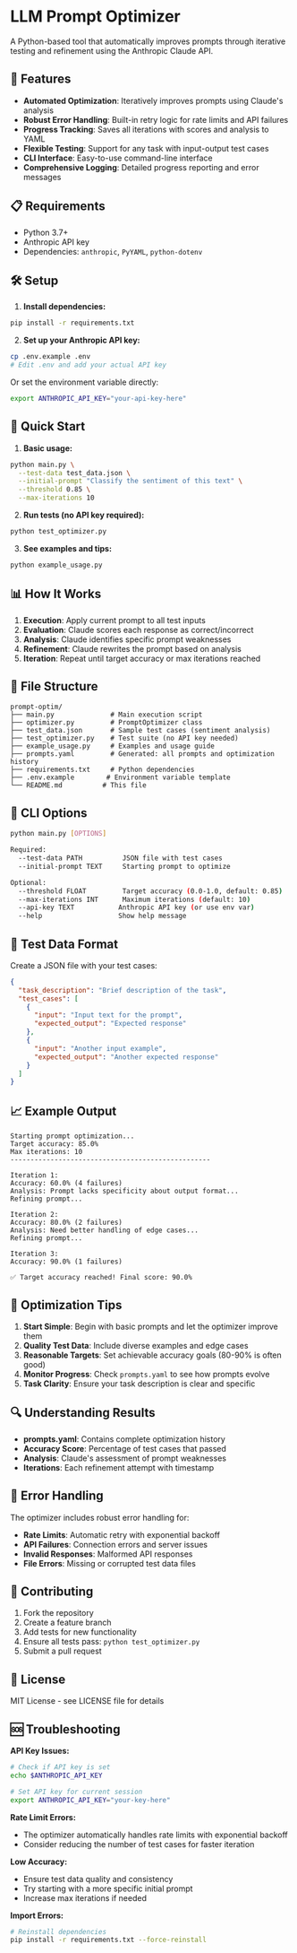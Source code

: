 # LLM Prompt Optimizer

A Python-based tool that automatically improves prompts through iterative testing and refinement using the Anthropic Claude API.

## 🚀 Features

- **Automated Optimization**: Iteratively improves prompts using Claude's analysis
- **Robust Error Handling**: Built-in retry logic for rate limits and API failures
- **Progress Tracking**: Saves all iterations with scores and analysis to YAML
- **Flexible Testing**: Support for any task with input-output test cases
- **CLI Interface**: Easy-to-use command-line interface
- **Comprehensive Logging**: Detailed progress reporting and error messages

## 📋 Requirements

- Python 3.7+
- Anthropic API key
- Dependencies: `anthropic`, `PyYAML`, `python-dotenv`

## 🛠️ Setup

1. **Install dependencies:**
```bash
pip install -r requirements.txt
```

2. **Set up your Anthropic API key:**
```bash
cp .env.example .env
# Edit .env and add your actual API key
```

Or set the environment variable directly:
```bash
export ANTHROPIC_API_KEY="your-api-key-here"
```

## 🎯 Quick Start

1. **Basic usage:**
```bash
python main.py \
  --test-data test_data.json \
  --initial-prompt "Classify the sentiment of this text" \
  --threshold 0.85 \
  --max-iterations 10
```

2. **Run tests (no API key required):**
```bash
python test_optimizer.py
```

3. **See examples and tips:**
```bash
python example_usage.py
```

## 📊 How It Works

1. **Execution**: Apply current prompt to all test inputs
2. **Evaluation**: Claude scores each response as correct/incorrect
3. **Analysis**: Claude identifies specific prompt weaknesses
4. **Refinement**: Claude rewrites the prompt based on analysis
5. **Iteration**: Repeat until target accuracy or max iterations reached

## 📁 File Structure

```
prompt-optim/
├── main.py              # Main execution script
├── optimizer.py         # PromptOptimizer class
├── test_data.json       # Sample test cases (sentiment analysis)
├── test_optimizer.py    # Test suite (no API key needed)
├── example_usage.py     # Examples and usage guide
├── prompts.yaml         # Generated: all prompts and optimization history
├── requirements.txt     # Python dependencies
├── .env.example        # Environment variable template
└── README.md          # This file
```

## 🔧 CLI Options

```bash
python main.py [OPTIONS]

Required:
  --test-data PATH          JSON file with test cases
  --initial-prompt TEXT     Starting prompt to optimize

Optional:
  --threshold FLOAT         Target accuracy (0.0-1.0, default: 0.85)
  --max-iterations INT      Maximum iterations (default: 10)
  --api-key TEXT           Anthropic API key (or use env var)
  --help                   Show help message
```

## 📝 Test Data Format

Create a JSON file with your test cases:

```json
{
  "task_description": "Brief description of the task",
  "test_cases": [
    {
      "input": "Input text for the prompt",
      "expected_output": "Expected response"
    },
    {
      "input": "Another input example",
      "expected_output": "Another expected response"
    }
  ]
}
```

## 📈 Example Output

```
Starting prompt optimization...
Target accuracy: 85.0%
Max iterations: 10
--------------------------------------------------

Iteration 1:
Accuracy: 60.0% (4 failures)
Analysis: Prompt lacks specificity about output format...
Refining prompt...

Iteration 2:
Accuracy: 80.0% (2 failures)
Analysis: Need better handling of edge cases...
Refining prompt...

Iteration 3:
Accuracy: 90.0% (1 failures)

✅ Target accuracy reached! Final score: 90.0%
```

## 🎯 Optimization Tips

1. **Start Simple**: Begin with basic prompts and let the optimizer improve them
2. **Quality Test Data**: Include diverse examples and edge cases
3. **Reasonable Targets**: Set achievable accuracy goals (80-90% is often good)
4. **Monitor Progress**: Check `prompts.yaml` to see how prompts evolve
5. **Task Clarity**: Ensure your task description is clear and specific

## 🔍 Understanding Results

- **prompts.yaml**: Contains complete optimization history
- **Accuracy Score**: Percentage of test cases that passed
- **Analysis**: Claude's assessment of prompt weaknesses
- **Iterations**: Each refinement attempt with timestamp

## 🚨 Error Handling

The optimizer includes robust error handling for:
- **Rate Limits**: Automatic retry with exponential backoff
- **API Failures**: Connection errors and server issues
- **Invalid Responses**: Malformed API responses
- **File Errors**: Missing or corrupted test data files

## 🤝 Contributing

1. Fork the repository
2. Create a feature branch
3. Add tests for new functionality
4. Ensure all tests pass: `python test_optimizer.py`
5. Submit a pull request

## 📄 License

MIT License - see LICENSE file for details

## 🆘 Troubleshooting

**API Key Issues:**
```bash
# Check if API key is set
echo $ANTHROPIC_API_KEY

# Set API key for current session
export ANTHROPIC_API_KEY="your-key-here"
```

**Rate Limit Errors:**
- The optimizer automatically handles rate limits with exponential backoff
- Consider reducing the number of test cases for faster iteration

**Low Accuracy:**
- Ensure test data quality and consistency
- Try starting with a more specific initial prompt
- Increase max iterations if needed

**Import Errors:**
```bash
# Reinstall dependencies
pip install -r requirements.txt --force-reinstall
```
